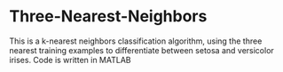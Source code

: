 # Three-Nearest-Neighbors

This is a k-nearest neighbors classification algorithm, using the three nearest training examples to differentiate between setosa and versicolor irises. Code is written in MATLAB
